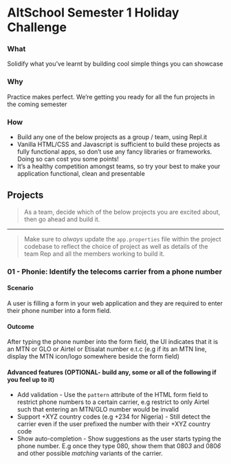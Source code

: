 # AltSchool Semester 1 Holiday Challenge

### What
Solidify what you’ve learnt by building cool simple things you can showcase

### Why
Practice makes perfect. We’re getting you ready for all the fun projects in the coming semester


### How
*   Build any one of the below projects as a group / team, using Repl.it 
*   Vanilla HTML/CSS and Javascript is sufficient to build these projects as fully functional apps, so don’t use any fancy libraries or frameworks. Doing so can cost you some points!
*   It’s a healthy competition amongst teams, so try your best to make your application functional, clean and presentable

## Projects

> As a team, decide which of the below projects you are excited about, then go ahead and build it. 
---
> Make sure to *always* update the `app.properties` file within the project codebase to reflect the choice of project as well as details of the team Rep and all the members working to build it. 


### 01 - Phonie: Identify the telecoms carrier from a phone number

#### Scenario

A user is filling a form in your web application and they are required to enter their phone number into a form field.

#### Outcome

After typing the phone number into the form field, the UI indicates that it is an MTN or GLO or Airtel or Etisalat number e.t.c (e.g if its an MTN line, display the MTN icon/logo somewhere beside the form field)

#### Advanced features (OPTIONAL- build any, some or all of the following if you feel up to it) 

* Add validation - Use the `pattern` attribute of the HTML form field to restrict phone numbers to a certain carrier, e.g restrict to only Airtel such that entering an MTN/GLO number would be invalid
* Support +XYZ country codes (e.g +234 for Nigeria) - Still detect the carrier even if the user prefixed the number with their +XYZ country code
* Show auto-completion - Show suggestions as the user starts typing the phone number. E.g once they type 080, show them that 080*3* and 080*6* and other possible *matching* variants of the carrier.
